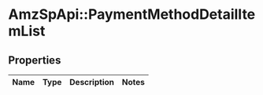 # AmzSpApi::PaymentMethodDetailItemList

## Properties
Name | Type | Description | Notes
------------ | ------------- | ------------- | -------------

